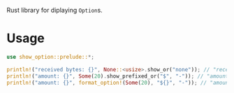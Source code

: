 Rust library for diplaying `Option`s.

# Usage

```rust
use show_option::prelude::*;

println!("received bytes: {}", None::<usize>.show_or("none")); // "received bytes: none"
println!("amount: {}", Some(20).show_prefixed_or("$", "-")); // "amount: $20"
println!("amount: {}", format_option!(Some(20), "${}", "-")); // "amount: $20"
```
